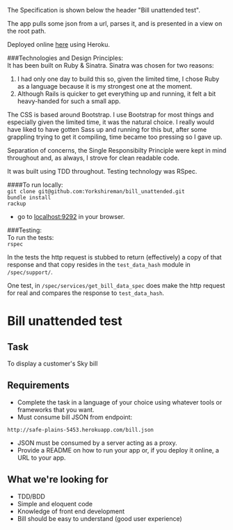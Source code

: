 The Specification is shown below the header "Bill unattended test".  

The app pulls some json from a url, parses it, and is presented in a view on the root path.    

Deployed online [here](https://bill-unattended.herokuapp.com/) using Heroku.  

###Technologies and Design Principles:   
It has been built on Ruby & Sinatra. Sinatra was chosen for two reasons:  
1. I had only one day to build this so, given the limited time, I chose Ruby as a language because it is my strongest one at the moment.  
2. Although Rails is quicker to get everything up and running, it felt a bit heavy-handed for such a small app.  

The CSS is based around Bootstrap. I use Bootstrap for most things and especially given the limited time, it was the natural choice. I really would have liked to have gotten Sass up and running for this but, after some grappling trying to get it compiling, time became too pressing so I gave up.  

Separation of concerns, the Single Responsibilty Principle were kept in mind throughout and, as always, I strove for clean readable code.    

It was built using TDD throughout. Testing technology was RSpec.    

####To run locally:  
`git clone git@github.com:Yorkshireman/bill_unattended.git`  
`bundle install`  
`rackup`  
- go to [localhost:9292](http://localhost:9292) in your browser.  

###Testing:  
To run the tests:  
`rspec`  

In the tests the http request is stubbed to return (effectively) a copy of that response and that copy resides in the `test_data_hash` module in `/spec/support/`.  

One test, in `/spec/services/get_bill_data_spec` does make the http request for real and compares the response to `test_data_hash`.  
  

# Bill unattended test

## Task

To display a customer's Sky bill

## Requirements

* Complete the task in a language of your choice using whatever tools or frameworks that you want.
* Must consume bill JSON from endpoint: 
```
http://safe-plains-5453.herokuapp.com/bill.json
```
* JSON must be consumed by a server acting as a proxy.
* Provide a README on how to run your app or, if you deploy it online, a URL to your app. 

## What we're looking for

* TDD/BDD
* Simple and eloquent code
* Knowledge of front end development
* Bill should be easy to understand (good user experience)